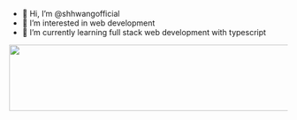 - 👋 Hi, I’m @shhwangofficial
- 👀 I’m interested in web development
- 🌱 I’m currently learning full stack web development with typescript 

<!---
shhwangofficial/shhwangofficial is a ✨ special ✨ repository because its `README.md` (this file) appears on your GitHub profile.
You can click the Preview link to take a look at your changes.
--->

<a href="https://github.com/devxb/gitanimals">
  <img src="https://render.gitanimals.org/lines/shhwangofficial?pet-id=1" width="1000" height="120"/>
</a>
